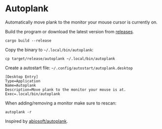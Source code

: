 # Autoplank

Automatically move plank to the monitor your mouse cursor is currently on.

Build the program or download the latest version from [releases](https://github.com/olback/autoplank/releases).
```
cargo build --release
```

Copy the binary to `~/.local/bin/autoplank`:
```
cp target/release/autoplank ~/.local/bin/autoplank
```

Create a autostart file: `~/.config/autostart/autoplank.desktop`
```
[Desktop Entry]
Type=Application
Name=Autoplank
Description=Move plank to the monitor your mouse is at.
Exec=.local/bin/autoplank
```

When adding/removing a monitor make sure to rescan:
```terminal
autoplank -r
```

Inspired by [abiosoft/autoplank](https://github.com/abiosoft/autoplank).
